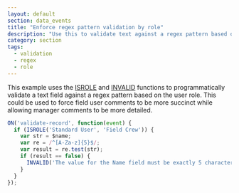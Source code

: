 ```yaml
---
layout: default
section: data_events
title: "Enforce regex pattern validation by role"
description: "Use this to validate text against a regex pattern based on user role."
category: section
tags:
  - validation
  - regex
  - role
---
```


This example uses the [ISROLE](/expressions/reference/isrole/) and [INVALID](/data-events/reference/invalid/) functions to programmatically validate a text field against a regex pattern based on the user role. This could be used to force field user comments to be more succinct while allowing manager comments to be more detailed.

```js
ON('validate-record', function(event) {
  if (ISROLE('Standard User', 'Field Crew')) {
    var str = $name;
    var re = /^[A-Za-z]{5}$/;
    var result = re.test(str);
    if (result == false) {
      INVALID('The value for the Name field must be exactly 5 characters');
    }
  }
});
```
